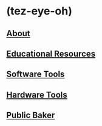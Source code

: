 # (tez-eye-oh) 

## [About](pages/about.md)

## [Educational Resources](pages/educational.md)

## [Software Tools](pages/software.md)

## [Hardware Tools](pages/hardware.md)

## [Public Baker](pages/baker.md)
